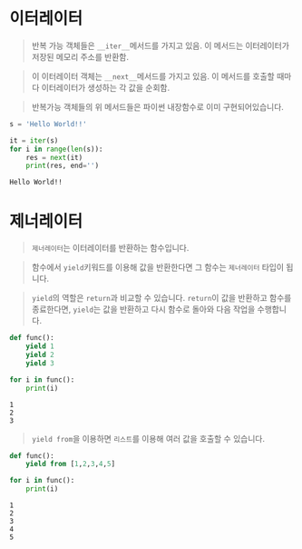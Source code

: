 # 이터레이터
> 반복 가능 객체들은 `__iter__`메서드를 가지고 있음. 이 메서드는 이터레이터가 저장된 메모리 주소를 반환함.

> 이 이터레이터 객체는 `__next__`메서드를 가지고 있음. 이 메서드를 호출할 때마다 이터레이터가 생성하는 각 값을 순회함.

> 반복가능 객체들의 위 메서드들은 파이썬 내장함수로 이미 구현되어있습니다.

```py
s = 'Hello World!!'

it = iter(s)
for i in range(len(s)):
	res = next(it)
	print(res, end='')
```
```
Hello World!!
```
# 제너레이터
> `제너레이터`는 이터레이터를 반환하는 함수입니다.

> 함수에서 `yield`키워드를 이용해 값을 반환한다면 그 함수는 `제너레이터` 타입이 됩니다.

> `yield`의 역할은 `return`과 비교할 수 있습니다. `return`이 값을 반환하고 함수를 종료한다면, `yield`는 값을 반환하고 다시 함수로 돌아와 다음 작업을 수행합니다.
```py
def func():
	yield 1
	yield 2
	yield 3

for i in func():
	print(i)
```
```
1
2
3
```
>`yield from`을 이용하면 `리스트`를 이용해 여러 값을 호출할 수 있습니다.
```py
def func():
	yield from [1,2,3,4,5]

for i in func():
	print(i)
```
```
1
2
3
4
5
```
